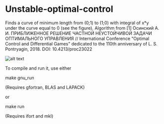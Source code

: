 # Unstable-optimal-control

Finds a curve of minimum length from (0;1) to (1;0) with integral of x*y under the curve equal to 0 (see the figure). Algorithm from
[1] Осинский А. И. ПРИБЛИЖЕННОЕ РЕШЕНИЕ ЧАСТНОЙ НЕУСТОЙЧИВОЙ ЗАДАЧИ ОПТИМАЛЬНОГО УПРАВЛЕНИЯ // International Conference "Optimal Control and Differential Games" dedicated to the 110th anniversary of L. S. Pontryagin, 2018. DOI: 10.4213/proc23022

![alt text](https://github.com/RodniO/[reponame]/blob/master/lsp.png?raw=true)

To compile and run it, use either

make gnu_run

(Requires gfortran, BLAS and LAPACK)

or

make run

(Requires ifort and mkl)